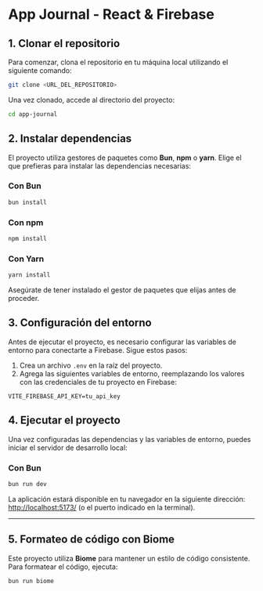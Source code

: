 # **App Journal - React & Firebase**

## **1. Clonar el repositorio**

Para comenzar, clona el repositorio en tu máquina local utilizando el siguiente comando:

```bash
git clone <URL_DEL_REPOSITORIO>
```

Una vez clonado, accede al directorio del proyecto:

```bash
cd app-journal
```

## **2. Instalar dependencias**

El proyecto utiliza gestores de paquetes como **Bun**, **npm** o **yarn**. Elige el que prefieras para instalar las dependencias necesarias:

### Con Bun

```bash
bun install
```

### Con npm

```bash
npm install
```

### Con Yarn

```bash
yarn install
```

Asegúrate de tener instalado el gestor de paquetes que elijas antes de proceder.

## **3. Configuración del entorno**

Antes de ejecutar el proyecto, es necesario configurar las variables de entorno para conectarte a Firebase. Sigue estos pasos:

1. Crea un archivo `.env` en la raíz del proyecto.
2. Agrega las siguientes variables de entorno, reemplazando los valores con las credenciales de tu proyecto en Firebase:

```env
VITE_FIREBASE_API_KEY=tu_api_key
```

## **4. Ejecutar el proyecto**

Una vez configuradas las dependencias y las variables de entorno, puedes iniciar el servidor de desarrollo local:

### Con Bun

```bash
bun run dev
```

La aplicación estará disponible en tu navegador en la siguiente dirección:  
[http://localhost:5173/](http://localhost:5173/) (o el puerto indicado en la terminal).

---

## **5. Formateo de código con Biome**

Este proyecto utiliza **Biome** para mantener un estilo de código consistente. Para formatear el código, ejecuta:

```bash
bun run biome
```
